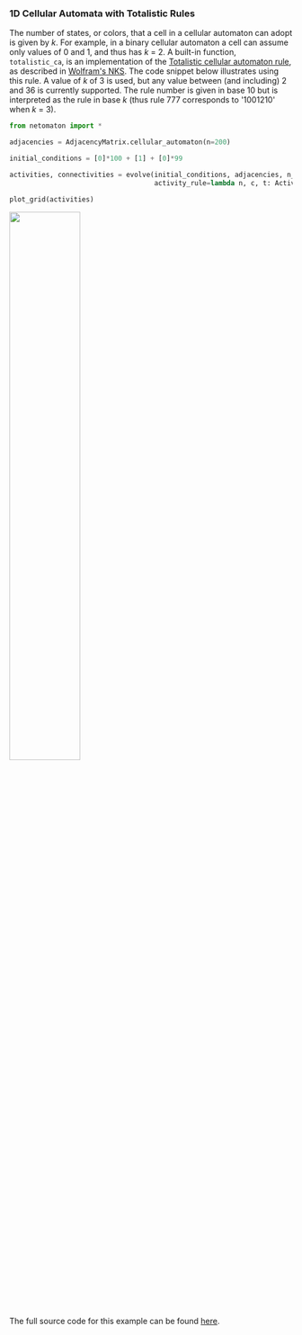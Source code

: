 ### 1D Cellular Automata with Totalistic Rules

The number of states, or colors, that a cell in a cellular automaton can adopt is given by _k_. For example, in a binary cellular automaton a cell can
assume only values of 0 and 1, and thus has _k_ = 2. A built-in function, `totalistic_ca`,
is an implementation of the [Totalistic cellular automaton rule](http://mathworld.wolfram.com/TotalisticCellularAutomaton.html),
as described in [Wolfram's NKS](https://www.wolframscience.com/nks/). The code snippet below illustrates using this rule.
A value of _k_ of 3 is used, but any value between (and including) 2 and 36 is currently supported. The rule number is
given in base 10 but is interpreted as the rule in base _k_ (thus rule 777 corresponds to '1001210' when _k_ = 3).

```python
from netomaton import *

adjacencies = AdjacencyMatrix.cellular_automaton(n=200)

initial_conditions = [0]*100 + [1] + [0]*99

activities, connectivities = evolve(initial_conditions, adjacencies, n_steps=100,
                                    activity_rule=lambda n, c, t: ActivityRule.totalistic_ca(n, k=3, rule=777))

plot_grid(activities)
```

<img src="https://raw.githubusercontent.com/lantunes/netomaton/master/resources/tot3_rule777.png" width="50%"/>

The full source code for this example can be found [here](https://github.com/lantunes/netomaton/blob/master/demos/totalistic_ca/totalistic_ca_demo.py).
